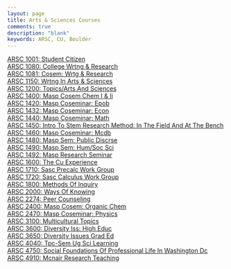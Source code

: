 ```yaml
---
layout: page
title: Arts & Sciences Courses
comments: true
description: "blank"
keywords: ARSC, CU, Boulder
---
```

<body>
<div><a href="../../courses/ARSC-1001">ARSC 1001: Student Citizen</a></div>
<div><a href="../../courses/ARSC-1080">ARSC 1080: College Wrtng & Research</a></div>
<div><a href="../../courses/ARSC-1081">ARSC 1081: Cosem: Wrtg & Research</a></div>
<div><a href="../../courses/ARSC-1150">ARSC 1150: Wrtng In Arts & Sciences</a></div>
<div><a href="../../courses/ARSC-1200">ARSC 1200: Topics/Arts And Sciences</a></div>
<div><a href="../../courses/ARSC-1400">ARSC 1400: Masp Cosem Chem I & Ii</a></div>
<div><a href="../../courses/ARSC-1420">ARSC 1420: Masp Coseminar: Epob</a></div>
<div><a href="../../courses/ARSC-1432">ARSC 1432: Masp Coseminar: Econ</a></div>
<div><a href="../../courses/ARSC-1440">ARSC 1440: Masp Coseminar: Math</a></div>
<div><a href="../../courses/ARSC-1450">ARSC 1450: Intro To Stem Research Method: In The Field And At The Bench</a></div>
<div><a href="../../courses/ARSC-1460">ARSC 1460: Masp Coseminar: Mcdb</a></div>
<div><a href="../../courses/ARSC-1480">ARSC 1480: Masp Sem: Public Discrse</a></div>
<div><a href="../../courses/ARSC-1490">ARSC 1490: Masp Sem: Hum/Soc Sci</a></div>
<div><a href="../../courses/ARSC-1492">ARSC 1492: Masp Research Seminar</a></div>
<div><a href="../../courses/ARSC-1600">ARSC 1600: The Cu Experience</a></div>
<div><a href="../../courses/ARSC-1710">ARSC 1710: Sasc Precalc Work Group</a></div>
<div><a href="../../courses/ARSC-1720">ARSC 1720: Sasc Calculus Work Group</a></div>
<div><a href="../../courses/ARSC-1800">ARSC 1800: Methods Of Inquiry</a></div>
<div><a href="../../courses/ARSC-2000">ARSC 2000: Ways Of Knowing</a></div>
<div><a href="../../courses/ARSC-2274">ARSC 2274: Peer Counseling</a></div>
<div><a href="../../courses/ARSC-2400">ARSC 2400: Masp Cosem: Organic Chem</a></div>
<div><a href="../../courses/ARSC-2470">ARSC 2470: Masp Coseminar: Physics</a></div>
<div><a href="../../courses/ARSC-3100">ARSC 3100: Multicultural Topics</a></div>
<div><a href="../../courses/ARSC-3600">ARSC 3600: Diversity Iss: High Educ</a></div>
<div><a href="../../courses/ARSC-3650">ARSC 3650: Diversity Issues Grad Ed</a></div>
<div><a href="../../courses/ARSC-4040">ARSC 4040: Tpc-Sem Ug Sci Learning</a></div>
<div><a href="../../courses/ARSC-4750">ARSC 4750: Social Foundations Of Professional Life In Washington Dc</a></div>
<div><a href="../../courses/ARSC-4910">ARSC 4910: Mcnair Research Teaching</a></div>
</body>